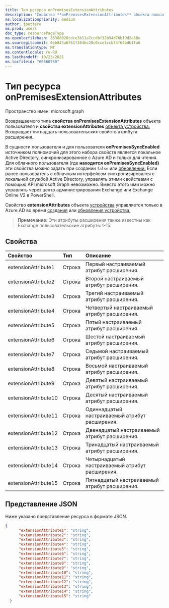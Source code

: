 ```yaml
---
title: Тип ресурса onPremisesExtensionAttributes
description: 'Свойство **onPremisesExtensionAttributes** объекта пользователя содержит 15 пользовательских свойств атрибута расширения. '
ms.localizationpriority: medium
author: jpettere
ms.prod: users
doc_type: resourcePageType
ms.openlocfilehash: 36388026cdce3b11a7ccdbf32b94d76b19d2a68e
ms.sourcegitcommit: 0eb843a6f61f384bc28c0cce1ccb74f64bdb1fa6
ms.translationtype: MT
ms.contentlocale: ru-RU
ms.lasthandoff: 10/23/2021
ms.locfileid: "60560760"
---
```

# <a name="onpremisesextensionattributes-resource-type"></a>Тип ресурса onPremisesExtensionAttributes

Пространство имен: microsoft.graph

Возвращаемого типа **свойства onPremisesExtensionAttributes** объекта пользователя и **свойства extensionAttributes** [объекта устройства.](device.md) [](user.md) Возвращает пятнадцать пользовательских свойств атрибута расширения.

В [](user.md) сущности пользователя и для пользователя **onPremisesSyncEnabled** источником полномочий для этого набора свойств является локальное Active Directory, синхронизированное с Azure AD и только для чтения. Для облачного пользователя (где **находится onPremisesSyncEnabled)** эти свойства можно задать при создании `false` или [обновлении.](../api/user-update.md) [](../api/user-post-users.md) Если ранее пользователь с облачным интерфейсом синхронизировался с локальной службой Active Directory, управлять этими свойствами с помощью API microsoft Graph невозможно. Вместо этого ими можно управлять через центр администрирования Exchange или Exchange Online V2 в PowerShell.

Свойство **extensionAttributes** объекта [устройства](device.md) управляется только в Azure AD во время [создания](../api/device-post-devices.md) или [обновления устройства.](../api/device-update.md)

> **Примечание:** Эти атрибуты расширения также известны как Exchange пользовательские атрибуты 1-15.

## <a name="properties"></a>Свойства
| Свойство     | Тип   |Описание|
|:---------------|:--------|:----------|
|extensionAttribute1|Строка| Первый настраиваемый атрибут расширения. |
|extensionAttribute2|Строка| Второй настраиваемый атрибут расширения. |
|extensionAttribute3|Строка| Третий настраиваемый атрибут расширения. |
|extensionAttribute4|Строка| Четвертый настраиваемый атрибут расширения. |
|extensionAttribute5|Строка| Пятый настраиваемый атрибут расширения. |
|extensionAttribute6|Строка| Шестой настраиваемый атрибут расширения. |
|extensionAttribute7|Строка| Седьмой настраиваемый атрибут расширения. |
|extensionAttribute8|Строка| Восьмой настраиваемый атрибут расширения. |
|extensionAttribute9|Строка| Девятый настраиваемый атрибут расширения. |
|extensionAttribute10|Строка| Десятый настраиваемый атрибут расширения. |
|extensionAttribute11|Строка| Одиннадцатый настраиваемый атрибут расширения. |
|extensionAttribute12|Строка| Двенадцатый настраиваемый атрибут расширения. |
|extensionAttribute13|Строка| Тринадцатый настраиваемый атрибут расширения. |
|extensionAttribute14|Строка| Четырнадцатый настраиваемый атрибут расширения. |
|extensionAttribute15|Строка| Пятнадцатый настраиваемый атрибут расширения. |

## <a name="json-representation"></a>Представление JSON

Ниже указано представление ресурса в формате JSON.

<!-- {
  "blockType": "resource",
  "optionalProperties": [

  ],
  "@odata.type": "microsoft.graph.onPremisesExtensionAttributes"
}-->


```json
{
      "extensionAttribute1": "string",
      "extensionAttribute2": "string",
      "extensionAttribute3": "string",
      "extensionAttribute4": "string",
      "extensionAttribute5": "string",
      "extensionAttribute6": "string",
      "extensionAttribute7": "string",
      "extensionAttribute8": "string",
      "extensionAttribute9": "string",
      "extensionAttribute10": "string",
      "extensionAttribute11": "string",
      "extensionAttribute12": "string",
      "extensionAttribute13": "string",
      "extensionAttribute14": "string",
      "extensionAttribute15": "string"
  }

```



<!-- uuid: 8fcb5dbc-d5aa-4681-8e31-b001d5168d79
2015-10-25 14:57:30 UTC -->
<!-- {
  "type": "#page.annotation",
  "description": "onPremisesExtensionAttributes resource",
  "keywords": "",
  "section": "documentation",
  "tocPath": ""
}-->